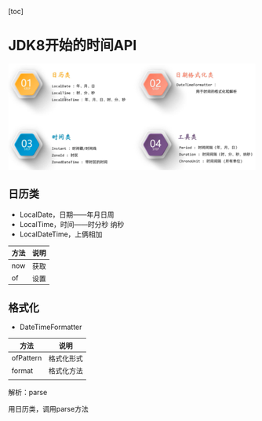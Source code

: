 [toc]

# JDK8开始的时间API

![image-20240407225026975](./assets/image-20240407225026975.png)

## 日历类

- LocalDate，日期——年月日周
- LocalTime，时间——时分秒 纳秒
- LocalDateTime，上俩相加

| 方法 | 说明 |
| ---- | ---- |
| now  | 获取 |
| of   | 设置 |

## 格式化

- DateTimeFormatter

| 方法      | 说明       |
| --------- | ---------- |
| ofPattern | 格式化形式 |
| format    | 格式化方法 |
|           |            |

解析：parse

用日历类，调用parse方法
